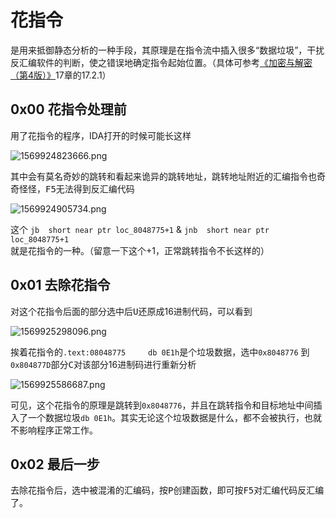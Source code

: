# 花指令

是用来抵御静态分析的一种手段，其原理是在指令流中插入很多“数据垃圾”，干扰反汇编软件的判断，使之错误地确定指令起始位置。（具体可参考[《加密与解密（第4版）》](https://book.douban.com/subject/30288807/)17章的17.2.1）



## 0x00 花指令处理前

用了花指令的程序，IDA打开的时候可能长这样

![1569924823666.png](https://i.loli.net/2019/10/01/zSdK2y6VhMIP3OW.png)

其中会有莫名奇妙的跳转和看起来诡异的跳转地址，跳转地址附近的汇编指令也奇奇怪怪，<kbd>F5</kbd>无法得到反汇编代码

![1569924905734.png](https://i.loli.net/2019/10/01/WtHdUbYxg8E2RD6.png)

这个 `jb  short near ptr loc_8048775+1` & `jnb  short near ptr loc_8048775+1`就是花指令的一种。（留意一下这个+1，正常跳转指令不长这样的）

## 0x01 去除花指令

对这个花指令后面的部分选中后<kbd>U</kbd>还原成16进制代码，可以看到

![1569925298096.png](https://i.loli.net/2019/10/01/kBjEQewDZa2Fd4U.png)

挨着花指令的`.text:08048775     db 0E1h`是个垃圾数据，选中`0x8048776` 到`0x804877D`部分<kbd>C</kbd>对该部分16进制码进行重新分析

![1569925586687.png](https://i.loli.net/2019/10/01/sWYbhrk679xgjZI.png)

可见，这个花指令的原理是跳转到`0x8048776`，并且在跳转指令和目标地址中间插入了一个数据垃圾`db 0E1h`。其实无论这个垃圾数据是什么，都不会被执行，也就不影响程序正常工作。

## 0x02 最后一步

去除花指令后，选中被混淆的汇编码，按<kbd>P</kbd>创建函数，即可按<kbd>F5</kbd>对汇编代码反汇编了。